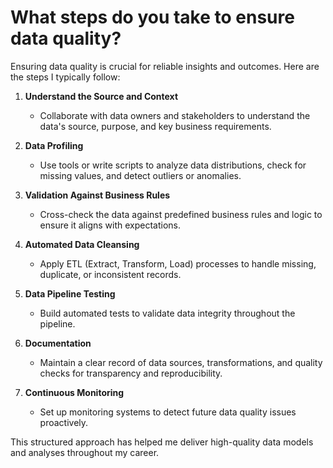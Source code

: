 # **What steps do you take to ensure data quality?**

Ensuring data quality is crucial for reliable insights and outcomes. Here are the steps I typically follow:

1. **Understand the Source and Context**  
   - Collaborate with data owners and stakeholders to understand the data's source, purpose, and key business requirements.

2. **Data Profiling**  
   - Use tools or write scripts to analyze data distributions, check for missing values, and detect outliers or anomalies.

3. **Validation Against Business Rules**  
   - Cross-check the data against predefined business rules and logic to ensure it aligns with expectations.

4. **Automated Data Cleansing**  
   - Apply ETL (Extract, Transform, Load) processes to handle missing, duplicate, or inconsistent records.

5. **Data Pipeline Testing**  
   - Build automated tests to validate data integrity throughout the pipeline.

6. **Documentation**  
   - Maintain a clear record of data sources, transformations, and quality checks for transparency and reproducibility.

7. **Continuous Monitoring**  
   - Set up monitoring systems to detect future data quality issues proactively.

This structured approach has helped me deliver high-quality data models and analyses throughout my career.
